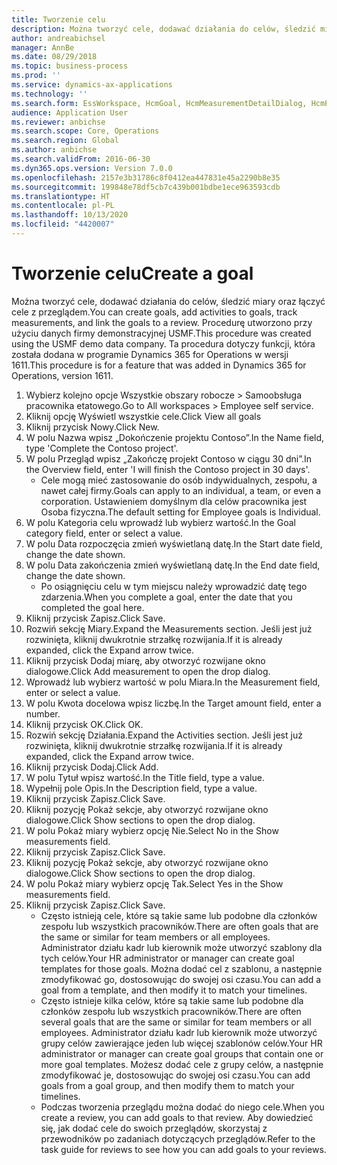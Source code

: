 ```yaml
---
title: Tworzenie celu
description: Można tworzyć cele, dodawać działania do celów, śledzić miary oraz łączyć cele z przeglądem.
author: andreabichsel
manager: AnnBe
ms.date: 08/29/2018
ms.topic: business-process
ms.prod: ''
ms.service: dynamics-ax-applications
ms.technology: ''
ms.search.form: EssWorkspace, HcmGoal, HcmMeasurementDetailDialog, HcmPerfJournalAdd, HcmGoalChangeSettings, HcmEmployeeDevelopmentWorkspace
audience: Application User
ms.reviewer: anbichse
ms.search.scope: Core, Operations
ms.search.region: Global
ms.author: anbichse
ms.search.validFrom: 2016-06-30
ms.dyn365.ops.version: Version 7.0.0
ms.openlocfilehash: 2157e3b31786c8f0412ea447831e45a2290b8e35
ms.sourcegitcommit: 199848e78df5cb7c439b001bdbe1ece963593cdb
ms.translationtype: HT
ms.contentlocale: pl-PL
ms.lasthandoff: 10/13/2020
ms.locfileid: "4420007"
---
```

# <a name="create-a-goal"></a><span data-ttu-id="fddc4-103">Tworzenie celu</span><span class="sxs-lookup"><span data-stu-id="fddc4-103">Create a goal</span></span>

<span data-ttu-id="fddc4-104">Można tworzyć cele, dodawać działania do celów, śledzić miary oraz łączyć cele z przeglądem.</span><span class="sxs-lookup"><span data-stu-id="fddc4-104">You can create goals, add activities to goals, track measurements, and link the goals to a review.</span></span> <span data-ttu-id="fddc4-105">Procedurę utworzono przy użyciu danych firmy demonstracyjnej USMF.</span><span class="sxs-lookup"><span data-stu-id="fddc4-105">This procedure was created using the USMF demo data company.</span></span> <span data-ttu-id="fddc4-106">Ta procedura dotyczy funkcji, która została dodana w programie Dynamics 365 for Operations w wersji 1611.</span><span class="sxs-lookup"><span data-stu-id="fddc4-106">This procedure is for a feature that was added in Dynamics 365 for Operations, version 1611.</span></span>

1. <span data-ttu-id="fddc4-107">Wybierz kolejno opcje Wszystkie obszary robocze > Samoobsługa pracownika etatowego.</span><span class="sxs-lookup"><span data-stu-id="fddc4-107">Go to All workspaces > Employee self service.</span></span>
2. <span data-ttu-id="fddc4-108">Kliknij opcję Wyświetl wszystkie cele.</span><span class="sxs-lookup"><span data-stu-id="fddc4-108">Click View all goals</span></span>
3. <span data-ttu-id="fddc4-109">Kliknij przycisk Nowy.</span><span class="sxs-lookup"><span data-stu-id="fddc4-109">Click New.</span></span>
4. <span data-ttu-id="fddc4-110">W polu Nazwa wpisz „Dokończenie projektu Contoso”.</span><span class="sxs-lookup"><span data-stu-id="fddc4-110">In the Name field, type 'Complete the Contoso project'.</span></span>
5. <span data-ttu-id="fddc4-111">W polu Przegląd wpisz „Zakończę projekt Contoso w ciągu 30 dni”.</span><span class="sxs-lookup"><span data-stu-id="fddc4-111">In the Overview field, enter 'I will finish the Contoso project in 30 days'.</span></span>
    * <span data-ttu-id="fddc4-112">Cele mogą mieć zastosowanie do osób indywidualnych, zespołu, a nawet całej firmy.</span><span class="sxs-lookup"><span data-stu-id="fddc4-112">Goals can apply to an individual, a team, or even a corporation.</span></span> <span data-ttu-id="fddc4-113">Ustawieniem domyślnym dla celów pracownika jest Osoba fizyczna.</span><span class="sxs-lookup"><span data-stu-id="fddc4-113">The default setting for Employee goals is Individual.</span></span>  
6. <span data-ttu-id="fddc4-114">W polu Kategoria celu wprowadź lub wybierz wartość.</span><span class="sxs-lookup"><span data-stu-id="fddc4-114">In the Goal category field, enter or select a value.</span></span>
7. <span data-ttu-id="fddc4-115">W polu Data rozpoczęcia zmień wyświetlaną datę.</span><span class="sxs-lookup"><span data-stu-id="fddc4-115">In the Start date field, change the date shown.</span></span>
8. <span data-ttu-id="fddc4-116">W polu Data zakończenia zmień wyświetlaną datę.</span><span class="sxs-lookup"><span data-stu-id="fddc4-116">In the End date field, change the date shown.</span></span>
    * <span data-ttu-id="fddc4-117">Po osiągnięciu celu w tym miejscu należy wprowadzić datę tego zdarzenia.</span><span class="sxs-lookup"><span data-stu-id="fddc4-117">When you complete a goal, enter the date that you completed the goal here.</span></span>  
9. <span data-ttu-id="fddc4-118">Kliknij przycisk Zapisz.</span><span class="sxs-lookup"><span data-stu-id="fddc4-118">Click Save.</span></span>
10. <span data-ttu-id="fddc4-119">Rozwiń sekcję Miary.</span><span class="sxs-lookup"><span data-stu-id="fddc4-119">Expand the Measurements section.</span></span> <span data-ttu-id="fddc4-120">Jeśli jest już rozwinięta, kliknij dwukrotnie strzałkę rozwijania.</span><span class="sxs-lookup"><span data-stu-id="fddc4-120">If it is already expanded, click the Expand arrow twice.</span></span>
11. <span data-ttu-id="fddc4-121">Kliknij przycisk Dodaj miarę, aby otworzyć rozwijane okno dialogowe.</span><span class="sxs-lookup"><span data-stu-id="fddc4-121">Click Add measurement to open the drop dialog.</span></span>
12. <span data-ttu-id="fddc4-122">Wprowadź lub wybierz wartość w polu Miara.</span><span class="sxs-lookup"><span data-stu-id="fddc4-122">In the Measurement field, enter or select a value.</span></span>
13. <span data-ttu-id="fddc4-123">W polu Kwota docelowa wpisz liczbę.</span><span class="sxs-lookup"><span data-stu-id="fddc4-123">In the Target amount field, enter a number.</span></span>
14. <span data-ttu-id="fddc4-124">Kliknij przycisk OK.</span><span class="sxs-lookup"><span data-stu-id="fddc4-124">Click OK.</span></span>
15. <span data-ttu-id="fddc4-125">Rozwiń sekcję Działania.</span><span class="sxs-lookup"><span data-stu-id="fddc4-125">Expand the Activities section.</span></span> <span data-ttu-id="fddc4-126">Jeśli jest już rozwinięta, kliknij dwukrotnie strzałkę rozwijania.</span><span class="sxs-lookup"><span data-stu-id="fddc4-126">If it is already expanded, click the Expand arrow twice.</span></span>
16. <span data-ttu-id="fddc4-127">Kliknij przycisk Dodaj.</span><span class="sxs-lookup"><span data-stu-id="fddc4-127">Click Add.</span></span>
17. <span data-ttu-id="fddc4-128">W polu Tytuł wpisz wartość.</span><span class="sxs-lookup"><span data-stu-id="fddc4-128">In the Title field, type a value.</span></span>
18. <span data-ttu-id="fddc4-129">Wypełnij pole Opis.</span><span class="sxs-lookup"><span data-stu-id="fddc4-129">In the Description field, type a value.</span></span>
19. <span data-ttu-id="fddc4-130">Kliknij przycisk Zapisz.</span><span class="sxs-lookup"><span data-stu-id="fddc4-130">Click Save.</span></span>
20. <span data-ttu-id="fddc4-131">Kliknij pozycję Pokaż sekcje, aby otworzyć rozwijane okno dialogowe.</span><span class="sxs-lookup"><span data-stu-id="fddc4-131">Click Show sections to open the drop dialog.</span></span>
21. <span data-ttu-id="fddc4-132">W polu Pokaż miary wybierz opcję Nie.</span><span class="sxs-lookup"><span data-stu-id="fddc4-132">Select No in the Show measurements field.</span></span>
22. <span data-ttu-id="fddc4-133">Kliknij przycisk Zapisz.</span><span class="sxs-lookup"><span data-stu-id="fddc4-133">Click Save.</span></span>
23. <span data-ttu-id="fddc4-134">Kliknij pozycję Pokaż sekcje, aby otworzyć rozwijane okno dialogowe.</span><span class="sxs-lookup"><span data-stu-id="fddc4-134">Click Show sections to open the drop dialog.</span></span>
24. <span data-ttu-id="fddc4-135">W polu Pokaż miary wybierz opcję Tak.</span><span class="sxs-lookup"><span data-stu-id="fddc4-135">Select Yes in the Show measurements field.</span></span>
25. <span data-ttu-id="fddc4-136">Kliknij przycisk Zapisz.</span><span class="sxs-lookup"><span data-stu-id="fddc4-136">Click Save.</span></span>
    * <span data-ttu-id="fddc4-137">Często istnieją cele, które są takie same lub podobne dla członków zespołu lub wszystkich pracowników.</span><span class="sxs-lookup"><span data-stu-id="fddc4-137">There are often goals that are the same or similar for team members or all employees.</span></span>     <span data-ttu-id="fddc4-138">Administrator działu kadr lub kierownik może utworzyć szablony dla tych celów.</span><span class="sxs-lookup"><span data-stu-id="fddc4-138">Your HR administrator or manager can create goal templates for those goals.</span></span> <span data-ttu-id="fddc4-139">Można dodać cel z szablonu, a następnie zmodyfikować go, dostosowując do swojej osi czasu.</span><span class="sxs-lookup"><span data-stu-id="fddc4-139">You can add a goal from a template, and then modify it to match your timelines.</span></span>  
    * <span data-ttu-id="fddc4-140">Często istnieje kilka celów, które są takie same lub podobne dla członków zespołu lub wszystkich pracowników.</span><span class="sxs-lookup"><span data-stu-id="fddc4-140">There are often several goals that are the same or similar for team members or all employees.</span></span>     <span data-ttu-id="fddc4-141">Administrator działu kadr lub kierownik może utworzyć grupy celów zawierające jeden lub więcej szablonów celów.</span><span class="sxs-lookup"><span data-stu-id="fddc4-141">Your HR administrator or manager can create goal groups that contain one or more goal templates.</span></span> <span data-ttu-id="fddc4-142">Możesz dodać cele z grupy celów, a następnie zmodyfikować je, dostosowując do swojej osi czasu.</span><span class="sxs-lookup"><span data-stu-id="fddc4-142">You can add goals from a goal group, and then modify them to match your timelines.</span></span>  
    * <span data-ttu-id="fddc4-143">Podczas tworzenia przeglądu można dodać do niego cele.</span><span class="sxs-lookup"><span data-stu-id="fddc4-143">When you create a review, you can add goals to that review.</span></span> <span data-ttu-id="fddc4-144">Aby dowiedzieć się, jak dodać cele do swoich przeglądów, skorzystaj z przewodników po zadaniach dotyczących przeglądów.</span><span class="sxs-lookup"><span data-stu-id="fddc4-144">Refer to the task guide for reviews to see how you can add goals to your reviews.</span></span>  

